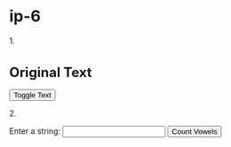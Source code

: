 # ip-6
1.<!DOCTYPE html>
<html lang="en">
<head>
<meta charset="UTF-8">
<meta name="viewport" content="width=device-width, initial-scale=1.0">
<title>Toggle Heading Text</title>
<script src="https://code.jquery.com/jquery-3.6.0.min.js"></script>
<style>
    #heading {
        font-size: 24px;
    }
</style>
</head>
<body>

<h1 id="heading">Original Text</h1>
<button id="toggleButton">Toggle Text</button>

<script>
$(document).ready(function(){
    $("#toggleButton").click(function(){
        var currentText = $("#heading").text();
        if(currentText === "Original Text") {
            $("#heading").text("Hello, World!");
        } else {
            $("#heading").text("Original Text");
        }
    });
});
</script>

</body>
</html>


2.<!DOCTYPE html>
<html lang="en">
<head>
<meta charset="UTF-8">
<meta name="viewport" content="width=device-width, initial-scale=1.0">
<title>Count Vowels</title>
<script src="https://code.jquery.com/jquery-3.6.0.min.js"></script>
</head>
<body>

<label for="inputText">Enter a string:</label>
<input type="text" id="inputText">
<button id="countButton">Count Vowels</button>
<p id="result"></p>

<script>
$(document).ready(function(){
    $("#countButton").click(function(){
        var inputString = $("#inputText").val().toLowerCase();
        var vowelCount = 0;
        for(var i = 0; i < inputString.length; i++) {
            if(inputString[i] === 'a' || inputString[i] === 'e' || inputString[i] === 'i' || inputString[i] === 'o' || inputString[i] === 'u') {
                vowelCount++;
            }
        }
        $("#result").text("Number of vowels: " + vowelCount);
    });
});
</script>

</body>
</html>

